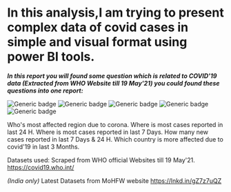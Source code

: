# In this analysis,I am trying to present complex data of covid cases in simple and visual format using power BI tools.
***In this report you will found some question which is related to COVID'19 data (Extracted from WHO Website till 19 May'21) you could found these questions into one report:***

![Generic badge](https://img.shields.io/badge/COVID-19-orange.svg)                ![Generic badge](https://img.shields.io/badge/Power-BI-green.svg)           ![Generic badge](https://img.shields.io/badge/Analysis-v3-orange.svg)                               ![Generic badge](https://img.shields.io/badge/Analysis-May21-orange.svg)    ![Generic badge](https://img.shields.io/badge/Analysis-Jan'22-orange.svg)


Who's most affected region due to corona.
Where is most cases reported in last 24 H. 
Where is most cases reported in last 7 Days. 
How many new cases reported in last 7 Days & 24 H.
Which country is more affected due to covid'19 in last 3 Months. 

Datasets used: Scraped from WHO official Websites till 19 May'21.
https://covid19.who.int/

*(India only)* Latest Datasets from MoHFW website https://lnkd.in/gZ7z7uQZ
